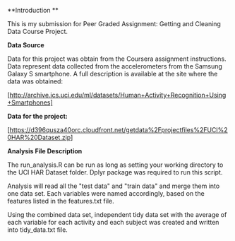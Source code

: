 **Introduction **

This is my submission for Peer Graded Assignment: Getting and Cleaning Data Course Project.

**Data Source**

Data for this project was obtain from the Coursera assignment instructions. Data represent data collected from the accelerometers from the Samsung Galaxy S smartphone. A full description is available at the site where the data was obtained:

[http://archive.ics.uci.edu/ml/datasets/Human+Activity+Recognition+Using+Smartphones]

**Data for the project:**

[https://d396qusza40orc.cloudfront.net/getdata%2Fprojectfiles%2FUCI%20HAR%20Dataset.zip]

**Analysis File Description**

The run_analysis.R can be run as long as setting your working directory to the UCI HAR Dataset folder. Dplyr package was required to run this script.

Analysis will read all the "test data" and "train data" and merge them into one data set. Each variables were named accordingly, based on the features listed in the features.txt file.

Using the combined data set, independent tidy data set with the average of each variable for each activity and each subject was created and written into tidy_data.txt file.
